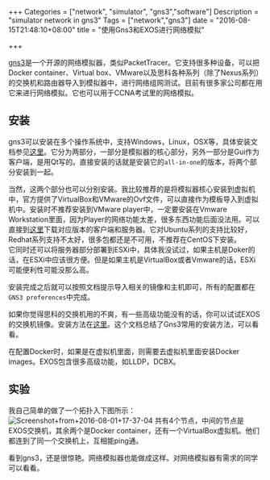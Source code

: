 +++
Categories = ["network", "simulator", "gns3","software"]
Description = "simulator network in gns3"
Tags = ["network","gns3"]
date = "2016-08-15T21:48:10+08:00"
title = "使用Gns3和EXOS进行网络模拟"

+++

[gns3](https://www.gns3.com/)是一个开源的网络模拟器，类似PacketTracer。它支持很多种设备，可以把Docker container、Virtual box、VMware以及思科各种系列（除了Nexus系列）的交换机和路由器导入到模拟器中，进行网络组网测试。目前有很多家公司都在用它来进行网络模拟。它也可以用于CCNA考试里的网络模拟。

## 安装
gns3可以安装在多个操作系统中，支持Windows，Linux，OSX等，具体安装文档参见[这里](https://www.gns3.com/support/docs/quick-start-guide-for-windows-us)。它分为两部分，一部分是模拟器的核心部分，另外一部分是Gui作为客户端，是用Qt写的。直接安装的话就是安装它的`all-in-one`的版本，将两个部分安装到一起。

当然，这两个部分也可以分别安装。我比较推荐的是将模拟器核心安装到虚拟机中，官方提供了VirtualBox和VMware的Ovf文件，可以直接作为模板导入到虚拟机中。安装时不推荐安装到VMware player中，一定要安装在Vmware Workstation里面，因为Player的网络功能太差，很多东西功能后面没法用。可以直接到[这里](https://github.com/GNS3/gns3-gui/releases)下载对应版本的客户端和服务器。它对Ubuntu系列的支持比较好，Redhat系列支持不太好，很多包都还是不可用，不推荐在CentOS下安装。  
它同时还可以将服务器部分部署到ESXi中，具体我没试过，如果主机是Doker的话，在ESXi中应该很方便。但是如果主机是VirtualBox或者Vmware的话，ESXi可能便利性可能没那么高。

安装完成之后就可以按照文档提示导入相关的镜像和主机即可，所有的配置都在`GNS3 preferences`中完成。

如果你觉得思科的交换机用的不爽，有一些高级功能没有的话，你可以试试EXOS的交换机镜像。安装方法在[这里](https://github.com/extremenetworks/Virtual_EXOS/blob/master/GNS3_EXOS-VM_Guide.md)。这个文档总结了Gns3常用的安装方法，可以看看。

在配置Docker时，如果是在虚拟机里面，则需要去虚拟机里面安装Docker images。EXOS包含很多高级功能，如LLDP，DCBX。
<!--more-->
## 实验
我自己简单的做了一个拓扑入下图所示：
![Screenshot+from+2016-08-01+17-37-04](https://qhsong.blob.core.windows.net/qhsong-blog/2016/08/Screenshot+from+2016-08-01+17-37-04.png)
共有4个节点，中间的节点是EXOS交换机，其余两个是Docker container，还有一个VirtualBox虚拟机。他们都连到了同一个交换机上，互相能ping通。


看到gns3，还是很惊艳。网络模拟器也能做成这样。对网络模拟器有需求的同学可以看看。


